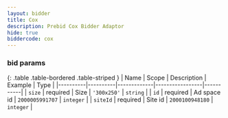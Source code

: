 ```yaml
---
layout: bidder
title: Cox
description: Prebid Cox Bidder Adaptor
hide: true
biddercode: cox
---
```


### bid params

{: .table .table-bordered .table-striped }
| Name     | Scope    | Description | Example         | Type      |
|----------|----------|-------------|-----------------|-----------|
| `size`   | required | Size        | `'300x250'`     | `string`  |
| `id`     | required | Ad space id | `2000005991707` | `integer` |
| `siteId` | required | Site id     | `2000100948180` | `integer` |
